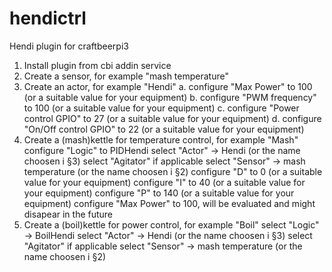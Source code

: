 # hendictrl
Hendi plugin for craftbeerpi3 

1. Install plugin from cbi addin service
2. Create a sensor, for example "mash temperature"
3. Create an actor, for example "Hendi"
    a. configure "Max Power" to 100 (or a suitable value for your equipment)
    b. configure "PWM frequency" to 100 (or a suitable value for your equipment)
    c. configure "Power control GPIO" to 27 (or a suitable value for your equipment)
    d. configure "On/Off control GPIO" to 22 (or a suitable value for your equipment)
4. Create a (mash)kettle for temperature control, for example "Mash"
    configure "Logic" to PIDHendi
    select "Actor" -> Hendi (or the name choosen i §3)
    select "Agitator" if applicable
    select "Sensor" -> mash temperature (or the name choosen i §2)
    configure "D" to 0 (or a suitable value for your equipment)
    configure "I" to 40 (or a suitable value for your equipment)
    configure "P" to 140 (or a suitable value for your equipment)
    configure "Max Power" to 100, will be evaluated and might disapear in the future
5. Create a (boil)kettle for power control, for example "Boil"
    select "Logic" -> BoilHendi
    select "Actor" -> Hendi (or the name choosen i §3)
    select "Agitator" if applicable
    select "Sensor" -> mash temperature (or the name choosen i §2)

